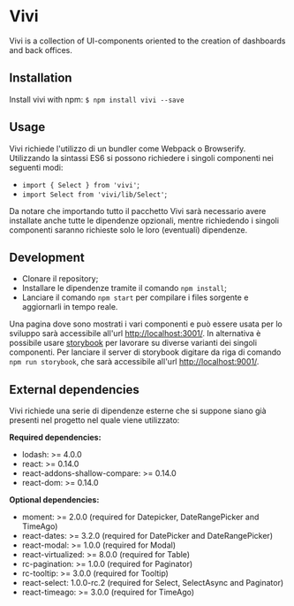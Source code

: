 # Vivi

Vivi is a collection of UI-components oriented to the creation of dashboards and back offices.

## Installation

Install vivi with npm: `$ npm install vivi --save`

## Usage

Vivi richiede l'utilizzo di un bundler come Webpack o Browserify. Utilizzando la sintassi ES6 si possono richiedere i singoli componenti nei seguenti modi:
- `import { Select } from 'vivi'`;
- `import Select from 'vivi/lib/Select'`;

Da notare che importando tutto il pacchetto Vivi sarà necessario avere installate anche tutte le dipendenze opzionali, mentre richiedendo i singoli componenti saranno richieste solo le loro (eventuali) dipendenze.

## Development

- Clonare il repository;
- Installare le dipendenze tramite il comando `npm install`;
- Lanciare il comando `npm start` per compilare i files sorgente e aggiornarli in tempo reale.

Una pagina dove sono mostrati i vari componenti e può essere usata per lo sviluppo sarà accessibile all'url [http://localhost:3001/](http://localhost:3001/).
In alternativa è possibile usare [storybook](https://github.com/kadirahq/react-storybook) per lavorare su diverse varianti dei singoli componenti. Per lanciare il server di storybook digitare da riga di comando `npm run storybook`, che sarà accessibile all'url [http://localhost:9001/](http://localhost:9001/).

## External dependencies

Vivi richiede una serie di dipendenze esterne che si suppone siano già presenti nel progetto nel quale viene utilizzato:

**Required dependencies:**

- lodash: >= 4.0.0
- react: >= 0.14.0
- react-addons-shallow-compare: >= 0.14.0
- react-dom: >= 0.14.0

**Optional dependencies:**

- moment: >= 2.0.0 (required for Datepicker, DateRangePicker and TimeAgo)
- react-dates: >= 3.2.0 (required for DatePicker and DateRangePicker)
- react-modal: >= 1.0.0 (required for Modal)
- react-virtualized: >= 8.0.0 (required for Table)
- rc-pagination: >= 1.0.0 (required for Paginator)
- rc-tooltip: >= 3.0.0 (required for Tooltip)
- react-select: 1.0.0-rc.2 (required for Select, SelectAsync and Paginator)
- react-timeago: >= 3.0.0 (required for TimeAgo)